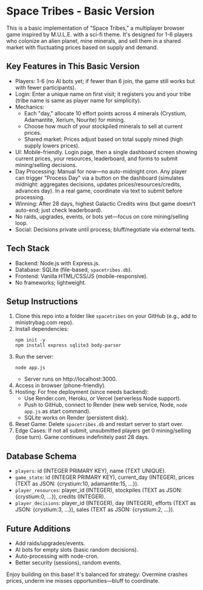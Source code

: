 # Space Tribes - Basic Version

This is a basic implementation of "Space Tribes," a multiplayer browser game inspired by M.U.L.E. with a sci-fi theme. It's designed for 1-6 players who colonize an alien planet, mine minerals, and sell them in a shared market with fluctuating prices based on supply and demand.

## Key Features in This Basic Version
- Players: 1-6 (no AI bots yet; if fewer than 6 join, the game still works but with fewer participants).
- Login: Enter a unique name on first visit; it registers you and your tribe (tribe name is same as player name for simplicity).
- Mechanics:
  - Each "day," allocate 10 effort points across 4 minerals (Crystium, Adamantite, Xerium, Nourite) for mining.
  - Choose how much of your stockpiled minerals to sell at current prices.
  - Shared market: Prices adjust based on total supply mined (high supply lowers prices).
- UI: Mobile-friendly. Login page, then a single dashboard screen showing current prices, your resources, leaderboard, and forms to submit mining/selling decisions.
- Day Processing: Manual for now—no auto-midnight cron. Any player can trigger "Process Day" via a button on the dashboard (simulates midnight: aggregates decisions, updates prices/resources/credits, advances day). In a real game, coordinate via text to submit before processing.
- Winning: After 28 days, highest Galactic Credits wins (but game doesn't auto-end; just check leaderboard).
- No raids, upgrades, events, or bots yet—focus on core mining/selling loop.
- Social: Decisions private until process; bluff/negotiate via external texts.

## Tech Stack
- Backend: Node.js with Express.js.
- Database: SQLite (file-based, `spacetribes.db`).
- Frontend: Vanilla HTML/CSS/JS (mobile-responsive).
- No frameworks; lightweight.

## Setup Instructions
1. Clone this repo into a folder like `spacetribes` on your GitHub (e.g., add to ministrybag.com repo).
2. Install dependencies:
   ```
   npm init -y
   npm install express sqlite3 body-parser
   ```
3. Run the server:
   ```
   node app.js
   ```
   - Server runs on http://localhost:3000.
4. Access in browser (phone-friendly).
5. Hosting: For free deployment (since needs backend):
   - Use Render.com, Heroku, or Vercel (serverless Node support).
   - Push to GitHub, connect to Render (new web service, Node, `node app.js` as start command).
   - SQLite works on Render (persistent disk).
6. Reset Game: Delete `spacetribes.db` and restart server to start over.
7. Edge Cases: If not all submit, unsubmitted players get 0 mining/selling (lose turn). Game continues indefinitely past 28 days.

## Database Schema
- `players`: id (INTEGER PRIMARY KEY), name (TEXT UNIQUE).
- `game_state`: id (INTEGER PRIMARY KEY), current_day (INTEGER), prices (TEXT as JSON: {crystium:10, adamantite:15, ...}).
- `player_resources`: player_id (INTEGER), stockpiles (TEXT as JSON: {crystium:0, ...}), credits (INTEGER).
- `player_decisions`: player_id (INTEGER), day (INTEGER), efforts (TEXT as JSON: {crystium:3, ...}), sales (TEXT as JSON: {crystium:2, ...}).

## Future Additions
- Add raids/upgrades/events.
- AI bots for empty slots (basic random decisions).
- Auto-processing with node-cron.
- Better security (sessions), random events.

Enjoy building on this base! It's balanced for strategy: Overmine crashes prices, underm ine misses opportunities—bluff to coordinate.